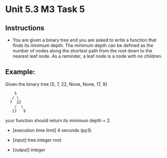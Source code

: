 # Unit 5.3 M3 Task 5 

## Instructions
- You are given a binary tree and you are asked to write a function that finds its minimum depth. The minimum depth can be defined as the number of nodes along the shortest path from the root down to the nearest leaf node. As a reminder, a leaf node is a node with no children.

## Example:
Given the binary tree [5, 7, 22, None, None, 17, 9]
```
    5
   / \
  7  22
    /  \
   17   9
```
your function should return its minimum depth = 2.

- [execution time limit] 4 seconds (py3)

- [input] tree.integer root

- [output] integer
  
